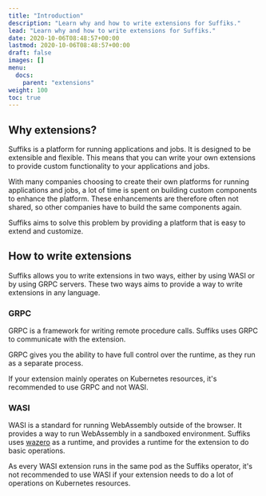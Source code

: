```yaml
---
title: "Introduction"
description: "Learn why and how to write extensions for Suffiks."
lead: "Learn why and how to write extensions for Suffiks."
date: 2020-10-06T08:48:57+00:00
lastmod: 2020-10-06T08:48:57+00:00
draft: false
images: []
menu:
  docs:
    parent: "extensions"
weight: 100
toc: true
---
```


## Why extensions?

Suffiks is a platform for running applications and jobs. It is designed to be extensible and flexible. This means that you can write your own extensions to provide custom functionality to your applications and jobs.

With many companies choosing to create their own platforms for running applications and jobs, a lot of time is spent on building custom components to enhance the platform.
These enhancements are therefore often not shared, so other companies have to build the same components again.

Suffiks aims to solve this problem by providing a platform that is easy to extend and customize.

## How to write extensions

Suffiks allows you to write extensions in two ways, either by using WASI or by using GRPC servers.
These two ways aims to provide a way to write extensions in any language.

### GRPC

GRPC is a framework for writing remote procedure calls.
Suffiks uses GRPC to communicate with the extension.

GRPC gives you the ability to have full control over the runtime, as they run as a separate process.

If your extension mainly operates on Kubernetes resources, it's recommended to use GRPC and not WASI.

### WASI

WASI is a standard for running WebAssembly outside of the browser. It provides a way to run WebAssembly in a sandboxed environment.
Suffiks uses [wazero](https://wazero.io/) as a runtime, and provides a runtime for the extension to do basic operations.

As every WASI extension runs in the same pod as the Suffiks operator, it's not recommended to use WASI if your extension needs to do a lot of operations on Kubernetes resources.

